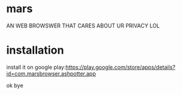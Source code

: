 # mars
 
AN WEB BROWSWER THAT CARES ABOUT UR PRIVACY LOL

# installation
install it on google play:https://play.google.com/store/apps/details?id=com.marsbrowser.ashpotter.app

ok bye
